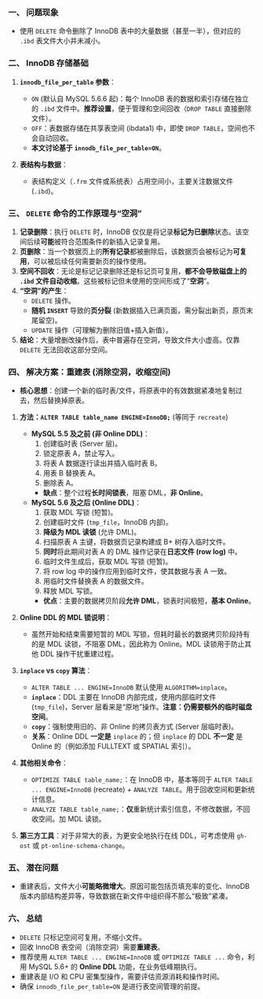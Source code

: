 
### 一、 问题现象

*   使用 `DELETE` 命令删除了 InnoDB 表中的大量数据（甚至一半），但对应的 `.ibd` 表文件大小并未减小。

### 二、 InnoDB 存储基础

1.  **`innodb_file_per_table` 参数**：
    *   `ON` (默认自 MySQL 5.6.6 起)：每个 InnoDB 表的数据和索引存储在独立的 `.ibd` 文件中。**推荐设置**，便于管理和空间回收（`DROP TABLE` 直接删除文件）。
    *   `OFF`：表数据存储在共享表空间 (ibdata1) 中，即使 `DROP TABLE`，空间也不会自动回收。
    *   **本文讨论基于 `innodb_file_per_table=ON`**。

2.  **表结构与数据**：
    *   表结构定义（`.frm` 文件或系统表）占用空间小，主要关注数据文件 (`.ibd`)。

### 三、 `DELETE` 命令的工作原理与“空洞”

1.  **记录删除**：执行 `DELETE` 时，InnoDB 仅仅是将记录**标记为已删除**状态。该空间后续**可能**被符合范围条件的新插入记录复用。
2.  **页删除**：当一个数据页上的**所有记录**都被删除后，该数据页会被标记为**可复用**，可以被后续任何需要新页的操作使用。
3.  **空间不回收**：无论是标记记录删除还是标记页可复用，**都不会导致磁盘上的 `.ibd` 文件自动收缩**。这些被标记但未使用的空间形成了“**空洞**”。
4.  **“空洞”的产生**：
    *   `DELETE` 操作。
    *   **随机 `INSERT`** 导致的**页分裂** (新数据插入已满页面，需分裂出新页，原页末尾留空)。
    *   `UPDATE` 操作（可理解为删除旧值+插入新值）。
5.  **结论**：大量增删改操作后，表中普遍存在空洞，导致文件大小虚高。仅靠 `DELETE` 无法回收这部分空间。

### 四、 解决方案：重建表 (消除空洞，收缩空间)

*   **核心思想**：创建一个新的临时表/文件，将原表中的有效数据紧凑地复制过去，然后替换掉原表。

1.  **方法：`ALTER TABLE table_name ENGINE=InnoDB;`** (等同于 `recreate`)
    *   **MySQL 5.5 及之前 (非 Online DDL)**：
        1.  创建临时表 (Server 层)。
        2.  锁定原表 A，禁止写入。
        3.  将表 A 数据逐行读出并插入临时表 B。
        4.  用表 B 替换表 A。
        5.  删除表 A。
        *   **缺点**：整个过程**长时间锁表**，阻塞 DML，**非 Online**。
    *   **MySQL 5.6 及之后 (Online DDL)**：
        1.  获取 MDL 写锁 (短暂)。
        2.  创建临时文件 (`tmp_file`，InnoDB 内部)。
        3.  **降级为 MDL 读锁** (允许 DML)。
        4.  扫描原表 A 主键，将数据页记录构建成 B+ 树存入临时文件。
        5.  **同时**将此期间对表 A 的 DML 操作记录在**日志文件 (row log)** 中。
        6.  临时文件生成后，获取 MDL 写锁 (短暂)。
        7.  将 row log 中的操作应用到临时文件，使其数据与表 A 一致。
        8.  用临时文件替换表 A 的数据文件。
        9.  释放 MDL 写锁。
        *   **优点**：主要的数据拷贝阶段**允许 DML**，锁表时间极短，**基本 Online**。

2.  **Online DDL 的 MDL 锁说明**：
    *   虽然开始和结束需要短暂的 MDL 写锁，但耗时最长的数据拷贝阶段持有的是 MDL 读锁，不阻塞 DML，因此称为 Online。MDL 读锁用于防止其他 DDL 操作干扰重建过程。

3.  **`inplace` vs `copy` 算法**：
    *   `ALTER TABLE ... ENGINE=InnoDB` 默认使用 `ALGORITHM=inplace`。
    *   **`inplace`**：DDL 主要在 InnoDB 内部完成，使用内部临时文件 (`tmp_file`)，Server 层看来是“原地”操作。**注意：仍需要额外的临时磁盘空间**。
    *   **`copy`**：强制使用旧的、非 Online 的拷贝表方式 (Server 层临时表)。
    *   **关系**：Online DDL **一定是** `inplace` 的；但 `inplace` 的 DDL **不一定** 是 Online 的（例如添加 FULLTEXT 或 SPATIAL 索引）。

4.  **其他相关命令**：
    *   `OPTIMIZE TABLE table_name;`：在 InnoDB 中，基本等同于 `ALTER TABLE ... ENGINE=InnoDB` (recreate) + `ANALYZE TABLE`。用于回收空间和更新统计信息。
    *   `ANALYZE TABLE table_name;`：**仅**重新统计索引信息，不修改数据，不回收空间。加 MDL 读锁。

5.  **第三方工具**：对于非常大的表，为更安全地执行在线 DDL，可考虑使用 `gh-ost` 或 `pt-online-schema-change`。

### 五、 潜在问题

*   重建表后，文件大小**可能略微增大**。原因可能包括页填充率的变化、InnoDB 版本内部结构差异等，导致数据在新文件中组织得不那么“极致”紧凑。

### 六、 总结

*   `DELETE` 只标记空间可复用，不缩小文件。
*   回收 InnoDB 表空间（消除空洞）需要**重建表**。
*   推荐使用 `ALTER TABLE ... ENGINE=InnoDB` 或 `OPTIMIZE TABLE ...` 命令，利用 MySQL 5.6+ 的 **Online DDL** 功能，在业务低峰期执行。
*   重建表是 I/O 和 CPU 密集型操作，需要评估资源消耗和操作时间。
*   确保 `innodb_file_per_table=ON` 是进行表空间管理的前提。